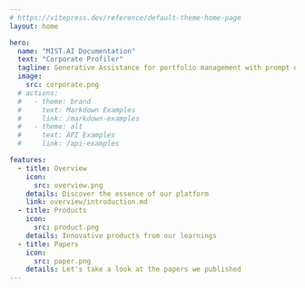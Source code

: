 ```yaml
---
# https://vitepress.dev/reference/default-theme-home-page
layout: home

hero:
  name: "MIST.AI Documentation"
  text: "Corporate Profiler"
  tagline: Generative Assistance for portfolio management with prompt engineering
  image:
    src: corporate.png
  # actions:
  #   - theme: brand
  #     text: Markdown Examples
  #     link: /markdown-examples
  #   - theme: alt
  #     text: API Examples
  #     link: /api-examples

features:
  - title: Overview
    icon:
      src: overview.png
    details: Discover the essence of our platform
    link: overview/introduction.md
  - title: Products
    icon:
      src: product.png
    details: Innovative products from our learnings
  - title: Papers
    icon:
      src: paper.png
    details: Let's take a look at the papers we published
---
```

